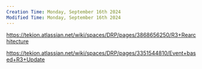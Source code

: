 ```yaml
---
Creation Time: Monday, September 16th 2024
Modified Time: Monday, September 16th 2024
---
```

https://tekion.atlassian.net/wiki/spaces/DRP/pages/3868656250/R3+Rearchitecture

https://tekion.atlassian.net/wiki/spaces/DRP/pages/3351544810/Event+based+R3+Update